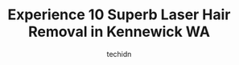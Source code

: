 ---
layout: ampstory
image: https://i0.wp.com/www.depkes.org/wp-content/uploads/2023/06/laser-hair-removal-0-in-kennewick-wa-1685873345.jpeg?resize=640,853
author: techidn
featured: false
description: Discover the impressive array of Laser Hair Removal options in Kennewick WA, where you can find 10 of the largest Laser Hair Removal establishments in the area. From renowned classics to hid
title: Experience 10 Superb Laser Hair Removal in Kennewick WA
cover:
   title: Experience 10 Superb Laser Hair Removal in Kennewick WA
   subtitle: Rickpate
   background: https://www.depkes.org/wp-content/uploads/2023/06/laser-hair-removal-0-in-kennewick-wa-1685873345.jpeg

pages: 
 - layout: thirds
   top: <h1>#1 Lip·ology MedSpa</h1>
   bottom: "<p>Blake is the best. PERIOD!!! Been to 2 other places before him and he truly is the Lip Master. He definitely knows what he is doing and he does it so flawlessly.. and fas</p>"
   background: https://www.depkes.org/wp-content/uploads/2023/06/laser-hair-removal-1-in-kennewick-wa-1685873346.jpeg
   backgroundblur: true
 - layout: thirds
   top: <h1>#2 New U Womens Clinic & Aesthetics</h1>
   bottom: "<p>As we age, our muscles get weak. Childbirth weight loss and many factors can affect the decrease of muscle tone in this area. I have come across this problem. While searc</p>"
   background: https://www.depkes.org/wp-content/uploads/2023/06/laser-hair-removal-2-in-kennewick-wa-1685873346.jpeg
   cta:
      link: https://www.depkes.org/blog/experience-10-superb-laser-hair-removal-in-kennewick-wa/
      text: Experience 10 Superb Laser Hair Removal in Kennewick WA
 - layout: thirds
   top: <h1>#3 Synergy MedAesthetics</h1>
   bottom: "<p>4504 W 26th Ave Suite #130, Kennewick, WA 99338, United States</p>"
   background: https://www.depkes.org/wp-content/uploads/2023/06/laser-hair-removal-3-in-kennewick-wa-1685873347.jpeg
   cta:
      link: https://www.depkes.org/blog/experience-10-superb-laser-hair-removal-in-kennewick-wa/
      text: Experience 10 Superb Laser Hair Removal in Kennewick WA
 - layout: thirds
   top: <h1>#4 Amy Manor-Downs Massage Therapist and Body Waxing</h1>
   bottom: "<p>located in sagewellness, 8797 W Gage Blvd Suite A, Kennewick, WA 99336, United States</p>"
   background: https://images.unsplash.com/photo-1595364397663-fca4f075d796?ixlib=rb-4.0.3&ixid=MnwxMjA3fDB8MHxwaG90by1wYWdlfHx8fGVufDB8fHx8&auto=format&fit=crop&w=640&h=853&q=80
   cta:
      link: https://www.depkes.org/blog/experience-10-superb-laser-hair-removal-in-kennewick-wa/
      text: Experience 10 Superb Laser Hair Removal in Kennewick WA
 - layout: thirds
   top: <h1>#5 Pacific Cataract and Laser Institute</h1>
   bottom: "<p>6695 W Rio Grande Ave, Kennewick, WA 99336, United States</p>"
   background: https://images.unsplash.com/photo-1527066579998-dbbae57f45ce?ixlib=rb-4.0.3&ixid=MnwxMjA3fDB8MHxwaG90by1wYWdlfHx8fGVufDB8fHx8&auto=format&fit=crop&w=640&h=853&q=80
   cta:
      link: https://www.depkes.org/blog/experience-10-superb-laser-hair-removal-in-kennewick-wa/
      text: Experience 10 Superb Laser Hair Removal in Kennewick WA
 - layout: thirds
   top: <h1>#6 DermaCare TriCities</h1>
   bottom: "<p>1295 Fowler St #101, Richland, WA 99352, United States</p>"
   background: https://images.unsplash.com/photo-1462556791646-c201b8241a94?ixlib=rb-4.0.3&ixid=MnwxMjA3fDB8MHxwaG90by1wYWdlfHx8fGVufDB8fHx8&auto=format&fit=crop&w=640&h=853&q=80
   cta:
      link: https://www.depkes.org/blog/experience-10-superb-laser-hair-removal-in-kennewick-wa/
      text: Experience 10 Superb Laser Hair Removal in Kennewick WA
 - layout: thirds
   top: <h1>#7 Franki & Co</h1>
   bottom: "<p>2417 W Kennewick Ave, Kennewick, WA 99336, United States</p>"
   background: https://images.unsplash.com/photo-1597773150796-e5c14ebecbf5?ixlib=rb-4.0.3&ixid=MnwxMjA3fDB8MHxwaG90by1wYWdlfHx8fGVufDB8fHx8&auto=format&fit=crop&w=640&h=853&q=80
   cta:
      link: https://www.depkes.org/blog/experience-10-superb-laser-hair-removal-in-kennewick-wa/
      text: Experience 10 Superb Laser Hair Removal in Kennewick WA
 - layout: thirds
   middle: Continue reading...
   background: https://images.unsplash.com/photo-1613843873231-1447db182f97?ixlib=rb-4.0.3&ixid=MnwxMjA3fDB8MHxwaG90by1wYWdlfHx8fGVufDB8fHx8&auto=format&fit=crop&w=640&h=853&q=80
   cta:
      link: https://www.depkes.org/blog/experience-10-superb-laser-hair-removal-in-kennewick-wa/
      text: Experience 10 Superb Laser Hair Removal in Kennewick WA
      
---